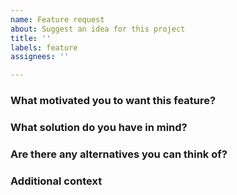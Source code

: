 ```yaml
---
name: Feature request
about: Suggest an idea for this project
title: ''
labels: feature
assignees: ''

---
```


<!-- This issue template is only to help you get started. If you feel like you can write a clear and concise issue report without using the template, feel free to tweak it or completely get rid of it. -->

### What motivated you to want this feature?
<!-- A clear and concise description of what the problem is. Ex. I'm always frustrated when [...] -->

### What solution do you have in mind?
<!-- A clear and concise description of what you want to happen. -->

### Are there any alternatives you can think of?
<!-- A clear and concise description of any alternative solutions or features you've considered. -->

### Additional context
<!-- Add any other context or screenshots about the feature request here. -->

